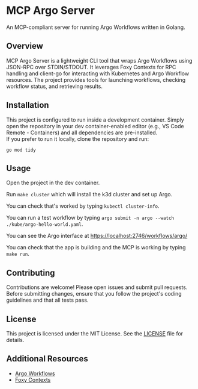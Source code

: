 # MCP Argo Server

An MCP-compliant server for running Argo Workflows written in Golang.

## Overview

MCP Argo Server is a lightweight CLI tool that wraps Argo Workflows using JSON-RPC over STDIN/STDOUT. It leverages Foxy Contexts for RPC handling and client-go for interacting with Kubernetes and Argo Workflow resources. The project provides tools for launching workflows, checking workflow status, and retrieving results.

## Installation

This project is configured to run inside a development container. Simply open the repository in your dev container-enabled editor (e.g., VS Code Remote - Containers) and all dependencies are pre-installed.  
If you prefer to run it locally, clone the repository and run:
   ```
   go mod tidy
   ```

## Usage

Open the project in the dev container. 

Run `make cluster` which will install the k3d cluster and set up Argo. 

You can check that's worked by typing `kubectl cluster-info`. 

You can run a test workflow by typing `argo submit -n argo --watch ./kube/argo-hello-world.yaml`.

You can see the Argo interface at [https://localhost:2746/workflows/argo/](https://localhost:2746/workflows/argo/)

You can check that the app is building and the MCP is working by typing `make run`.


## Contributing

Contributions are welcome! Please open issues and submit pull requests. Before submitting changes, ensure that you follow the project's coding guidelines and that all tests pass.

## License

This project is licensed under the MIT License. See the [LICENSE](./LICENSE) file for details.

## Additional Resources

- [Argo Workflows](https://argoproj.github.io/argo-workflows/)
- [Foxy Contexts](https://github.com/strowk/foxy-contexts)
